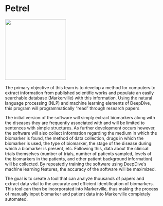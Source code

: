 
# Petrel
<img src = "petrel.jpg" height = 200px>
<br>
<br>
The primary objective of this team is to develop a method for computers to extract information from published scientific works and populate an easily searchable database (Markerville) with this information. Using the natural language processing (NLP) and machine learning elements of DeepDive, this program will programmatically “read” through research papers. 

The initial version of the software will simply extract biomarkers along with the diseases they are frequently associated with and will be limited to sentences with simple structures. As further development occurs however, the software will also collect information regarding the medium in which the biomarker is found, the method of data collection, drugs in which the biomarker is used, the type of biomarker, the stage of the disease during which a biomarker is present, etc. Following this, data about the clinical trials themselves (number of trials, number of patients sampled, levels of the biomarkers in the patients, and other patient background information) will be collected. By repeatedly training the software using DeepDive’s machine learning features, the accuracy of the software will be maximized.

The goal is to create a tool that can analyze thousands of papers and extract data vital to the accurate and efficient identification of biomarkers. This tool can then be incorporated into Markerville, thus making the process of manually input biomarker and patient data into Markerville completely automated.

